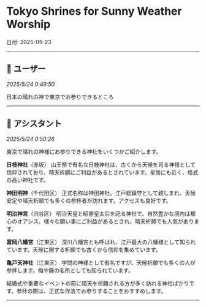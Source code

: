 # Tokyo Shrines for Sunny Weather Worship

日付: 2025-05-23

---

## 👤 ユーザー
*2025/5/24 0:49:50*

日本の晴れの神で東京でお参りできるところ

---

## 🤖 アシスタント
*2025/5/24 0:50:26*

東京で晴れの神様にお参りできる神社をいくつかご紹介します。

**日枝神社**（赤坂）
山王祭で有名な日枝神社は、古くから天候を司る神様として信仰されており、晴天祈願にご利益があるとされています。皇居にも近く、格式の高い神社です。

**神田明神**（千代田区）
正式名称は神田神社。江戸総鎮守として親しまれ、天候安定や晴天祈願でも多くの参拝者が訪れます。アクセスも良好です。

**明治神宮**（渋谷区）
明治天皇と昭憲皇太后を祀る神社で、自然豊かな境内は都心のオアシス。様々な願い事にご利益があるとされ、晴天祈願でも人気があります。

**富岡八幡宮**（江東区）
深川八幡宮とも呼ばれ、江戸最大の八幡様として知られています。天候に関する祈願でも古くから信仰を集めています。

**亀戸天神社**（江東区）
学問の神様として有名ですが、天候祈願でも多くの人が参拝します。梅や藤の名所としても知られています。

結婚式や重要なイベントの前に晴天を祈願される方が多く訪れる神社ばかりです。参拝の際は、正式な作法でお参りすることをおすすめします。

---
